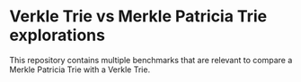# Verkle Trie vs Merkle Patricia Trie explorations

This repository contains multiple benchmarks that are relevant to compare a Merkle Patricia Trie with a Verkle Trie.
